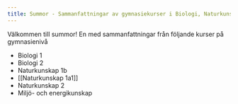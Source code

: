 ```yaml
---
title: Summor - Sammanfattningar av gymnasiekurser i Biologi, Naturkunskap och Miljö- och energikunskap
---
```

Välkommen till summor! En med sammanfattningar från följande kurser på gymnasienivå

- Biologi 1
- Biologi 2
- Naturkunskap 1b
- [[Naturkunskap 1a1]]
- Naturkunskap 2
- Miljö- och energikunskap

